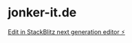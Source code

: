 # jonker-it.de

[Edit in StackBlitz next generation editor ⚡️](https://stackblitz.com/~/github.com/Jonkitonki/jonker-it.de)
